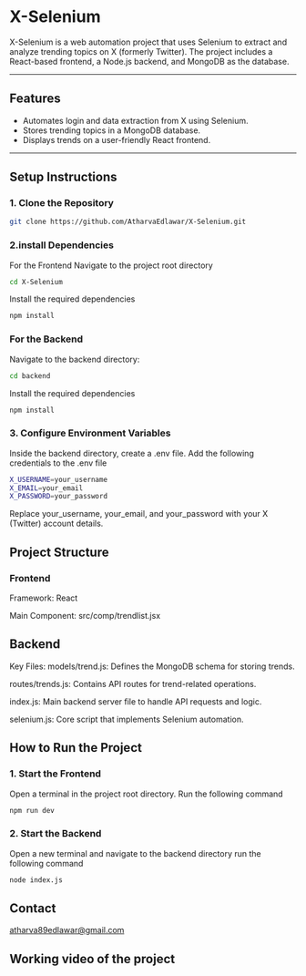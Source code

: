 # X-Selenium

X-Selenium is a web automation project that uses Selenium to extract and analyze trending topics on X (formerly Twitter). The project includes a React-based frontend, a Node.js backend, and MongoDB as the database.

---

## Features

- Automates login and data extraction from X using Selenium.
- Stores trending topics in a MongoDB database.
- Displays trends on a user-friendly React frontend.

---

## Setup Instructions

### 1. Clone the Repository

```bash
git clone https://github.com/AtharvaEdlawar/X-Selenium.git
```
### 2.install Dependencies
For the Frontend
Navigate to the project root directory

```bash
cd X-Selenium
```
Install the required dependencies

```bash
npm install
```
### For the Backend
Navigate to the backend directory:
```bash
cd backend
```
Install the required dependencies
```bash
npm install
```
### 3. Configure Environment Variables
Inside the backend directory, create a .env file.
Add the following credentials to the .env file
```bash
X_USERNAME=your_username
X_EMAIL=your_email
X_PASSWORD=your_password
```
Replace your_username, your_email, and your_password with your X (Twitter) account details.

## Project Structure
### Frontend
Framework: React

Main Component: src/comp/trendlist.jsx

## Backend
Key Files:
models/trend.js: Defines the MongoDB schema for storing trends.

routes/trends.js: Contains API routes for trend-related operations.

index.js: Main backend server file to handle API requests and logic.

selenium.js: Core script that implements Selenium automation.

## How to Run the Project

### 1. Start the Frontend
Open a terminal in the project root directory.
Run the following command
```bash
npm run dev
```
### 2.  Start the Backend
Open a new terminal and navigate to the backend directory
run the following command
```bash
node index.js
```

## Contact
atharva89edlawar@gmail.com

## Working video of the project